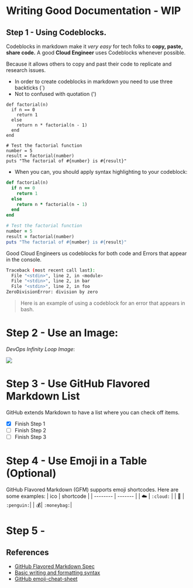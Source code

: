 # Writing Good Documentation - WIP

## Step 1 - Using Codeblocks.

Codeblocks in markdown make it *very easy* for tech folks to **copy, paste, share code.** A good __Cloud Engineer__ uses Codeblocks whenever possible.

Because it allows others to copy and past their code to replicate and research issues. 

 - In order to create codeblocks in markdown you need to use three backticks (`)
 - Not to confused with quotation (')

```
def factorial(n)
  if n == 0
    return 1
  else
    return n * factorial(n - 1)
  end
end

# Test the factorial function
number = 5
result = factorial(number)
puts "The factorial of #{number} is #{result}"

```

- When you can, you should apply syntax highlighting to your codeblock:

```ruby
def factorial(n)
  if n == 0
    return 1
  else
    return n * factorial(n - 1)
  end
end

# Test the factorial function
number = 5
result = factorial(number)
puts "The factorial of #{number} is #{result}"
```

Good Cloud Engineers us codeblocks for both code and Errors that appear in the console.

```bash
Traceback (most recent call last):
  File "<stdin>", line 2, in <module>
  File "<stdin>", line 2, in bar
  File "<stdin>", line 2, in foo
ZeroDivisionError: division by zero
```
> Here is an example of using a codeblock for an error that appears in bash.

# Step 2 - Use an Image:

_DevOps Infinity Loop Image_:

<img src="https://github.com/zawscloud/github-docs-example/assets/83472934/1f641097-64e6-410a-871b-5e3f3dd03a39" />

# Step 3 - Use GitHub Flavored Markdown List
GitHub extends Markdown to have a list where you can check off items.
- [x] Finish Step 1
- [ ] Finish Step 2
- [ ] Finish Step 3

# Step 4 - Use Emoji in a Table (Optional)
GitHub Flavored Markdown (GFM) supports emoji shortcodes.
Here are some examples:
| ico      | shortcode |
| -------- | ------- |
| :cloud:  | `:cloud:` |
| :penguin: | `:penguin:`|
| :moneybag:| `:moneybag:`|


# Step 5 - 

## References

- [GitHub Flavored Markdown Spec](https://github.github.com/gfm/)
- [Basic writing and formatting syntax](https://docs.github.com/en/get-started/writing-on-github/getting-started-with-writing-and-formatting-on-github/basic-writing-and-formatting-syntax)
- [GitHub emoji-cheat-sheet](https://github.com/ikatyang/emoji-cheat-sheet/blob/master/README.md)
